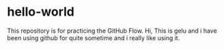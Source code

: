 # hello-world
This repository is for practicing the GitHub Flow.
Hi, This is gelu and i have been using github for quite sometime and i really like using it.
